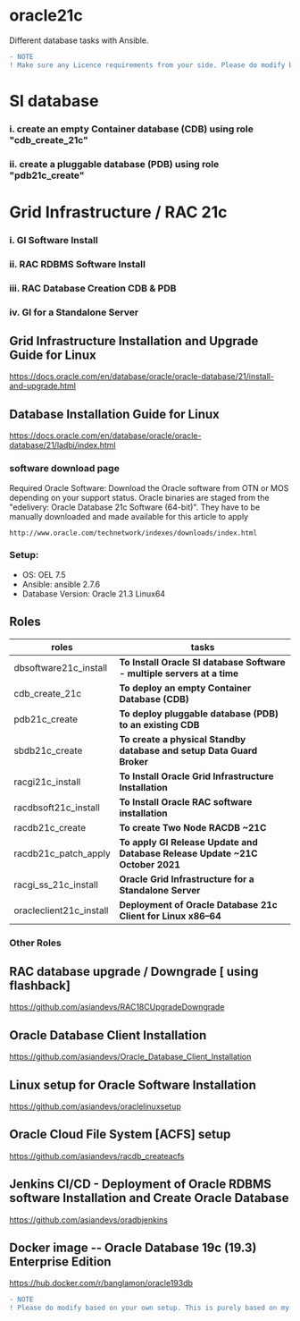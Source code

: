 # oracle21c
Different database tasks with Ansible. 

```diff
- NOTE
! Make sure any Licence requirements from your side. Please do modify based on your own setup. This is purely based on my own lab setup. You can ask me any questions in relate to these playbooks - if you fork and modify to merge - let me know.
```

# SI database
### i. create an empty Container database (CDB) using role "cdb_create_21c"
### ii. create a pluggable database (PDB) using role "pdb21c_create"

# Grid Infrastructure / RAC 21c 
### i. GI Software Install
### ii. RAC RDBMS Software Install
### iii. RAC Database Creation CDB & PDB
### iv. GI for a Standalone Server

## Grid Infrastructure Installation and Upgrade Guide for Linux
https://docs.oracle.com/en/database/oracle/oracle-database/21/install-and-upgrade.html

## Database Installation Guide for Linux
https://docs.oracle.com/en/database/oracle/oracle-database/21/ladbi/index.html

### software download page
Required Oracle Software: Download the Oracle software from OTN or MOS depending on your support status. Oracle binaries are staged from the "edelivery: Oracle Database 21c Software (64-bit)". They have to be manually downloaded and made available for this article to apply 
```
http://www.oracle.com/technetwork/indexes/downloads/index.html
```
### Setup:
 * OS: OEL 7.5 
 * Ansible: ansible 2.7.6
 * Database Version: Oracle 21.3 Linux64

## Roles

roles                  | tasks
---------------------- | ----------------------------------------------------------------------
dbsoftware21c_install |  **To Install Oracle SI database Software - multiple servers at a time**
cdb_create_21c       |  **To deploy an empty Container Database (CDB)**
pdb21c_create        |  **To deploy pluggable database (PDB) to an existing CDB**
sbdb21c_create       |  **To create a physical Standby database and setup Data Guard Broker**
racgi21c_install     |  **To Install Oracle Grid Infrastructure Installation**
racdbsoft21c_install |  **To Install Oracle RAC software installation**
racdb21c_create      |  **To create Two Node RACDB ~21C**
racdb21c_patch_apply |  **To apply GI Release Update and Database Release Update ~21C October 2021**
racgi_ss_21c_install |  **Oracle Grid Infrastructure for a Standalone Server**
oracleclient21c_install| **Deployment of Oracle Database 21c Client for Linux x86–64** 

### Other Roles

## RAC database upgrade / Downgrade [ using flashback] 
https://github.com/asiandevs/RAC18CUpgradeDowngrade

## Oracle Database Client Installation
https://github.com/asiandevs/Oracle_Database_Client_Installation

## Linux setup for Oracle Software Installation
https://github.com/asiandevs/oraclelinuxsetup

## Oracle Cloud File System [ACFS] setup
https://github.com/asiandevs/racdb_createacfs

## Jenkins CI/CD - Deployment of Oracle RDBMS software Installation and Create Oracle Database
https://github.com/asiandevs/oradbjenkins

## Docker image -- Oracle Database 19c (19.3) Enterprise Edition 
https://hub.docker.com/r/banglamon/oracle193db

```diff
- NOTE
! Please do modify based on your own setup. This is purely based on my own lab setup.
```
